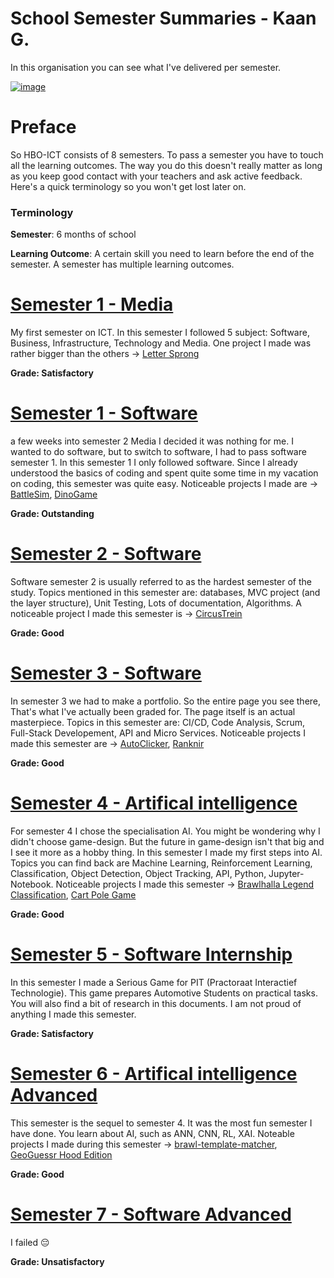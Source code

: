 # School Semester Summaries - Kaan G.
In this organisation you can see what I've delivered per semester.

[![image](https://github.com/School-Semester-Summaries/.github/assets/74303221/23f504e4-5084-49bc-91a6-7a467df7cb79)](https://www.fontys.nl/Studeren/Opleidingen/HBO-ICT.htm?gad_source=1&gclid=CjwKCAiA29auBhBxEiwAnKcSqki4saoduiyfUj2EHe55DqNtpTq-DetbwwkLpvwcyZEauMI4V8R21BoCfmwQAvD_BwE)

# Preface
So HBO-ICT consists of 8 semesters. To pass a semester you have to touch all the learning outcomes. The way you do this doesn't really matter as long as you keep good contact with your teachers and ask active feedback. Here's a quick terminology so you won't get lost later on.

### Terminology

**Semester**: 6 months of school

**Learning Outcome**: A certain skill you need to learn before the end of the semester. A semester has multiple learning outcomes.

# [Semester 1 - Media](https://github.com/School-Semester-Summaries/media-semester-1)
My first semester on ICT. In this semester I followed 5 subject: Software, Business, Infrastructure, Technology and Media. One project I made was rather bigger than the others -> [Letter Sprong](https://github.com/School-Semester-Summaries/media-semester-1/tree/master/Media)

**Grade: Satisfactory**

# [Semester 1 - Software](https://github.com/School-Semester-Summaries/software-semester-1)
a few weeks into semester 2 Media I decided it was nothing for me. I wanted to do software, but to switch to software, I had to pass software semester 1. In this semester 1 I only followed software. Since I already understood the basics of coding and spent quite some time in my vacation on coding, this semester was quite easy. Noticeable projects I made are -> [BattleSim](https://github.com/CrossyChainsaw/BattleSim), [DinoGame](https://github.com/CrossyChainsaw/DinoGame)

**Grade: Outstanding**

# [Semester 2 - Software](https://github.com/School-Semester-Summaries/software-semester-2)
Software semester 2 is usually referred to as the hardest semester of the study. Topics mentioned in this semester are: databases, MVC project (and the layer structure), Unit Testing, Lots of documentation, Algorithms. A noticeable project I made this semester is -> [CircusTrein](https://github.com/School-Semester-Summaries/software-semester-2/tree/main/semester-2-repository/CircusTrein) 

**Grade: Good**

# [Semester 3 - Software](https://github.com/School-Semester-Summaries/software-semester-3)
In semester 3 we had to make a portfolio. So the entire page you see there, That's what I've actually been graded for. The page itself is an actual masterpiece. Topics in this semester are: CI/CD, Code Analysis, Scrum, Full-Stack Developement, API and Micro Services. Noticeable projects I made this semester are -> [AutoClicker](https://github.com/CrossyChainsaw/AutoClicker), [Ranknir](https://github.com/Skyward-Brawlhalla/Ranknir)

**Grade: Good**

# [Semester 4 - Artifical intelligence](https://github.com/School-Semester-Summaries/AI-semester-4)
For semester 4 I chose the specialisation AI. You might be wondering why I didn't choose game-design. But the future in game-design isn't that big and I see it more as a hobby thing. In this semester I made my first steps into AI. Topics you can find back are Machine Learning, Reinforcement Learning, Classification, Object Detection, Object Tracking, API, Python, Jupyter-Notebook. Noticeable projects I made this semester -> [Brawlhalla Legend Classification](https://github.com/CrossyChainsaw/Brawlhalla-Legend-Classification), [Cart Pole Game](https://github.com/School-Semester-Summaries/AI-semester-4/tree/main/Open%20Program)

**Grade: Good**

# [Semester 5 - Software Internship](https://github.com/School-Semester-Summaries/software-internship-semester-5)
In this semester I made a Serious Game for PIT (Practoraat Interactief Technologie). This game prepares Automotive Students on practical tasks. You will also find a bit of research in this documents. I am not proud of anything I made this semester.

**Grade: Satisfactory**

# [Semester 6 - Artifical intelligence Advanced](https://github.com/School-Semester-Summaries/AI-semester-6)
This semester is the sequel to semester 4. It was the most fun semester I have done. You learn about AI, such as ANN, CNN, RL, XAI. Noteable projects I made during this semester -> [brawl-template-matcher](https://github.com/CrossyChainsaw/brawl-template-matcher), [GeoGuessr Hood Edition](https://eindhovendatastories.streamlit.app/Geoguessr_Kaan_Gogcay_(Forked))

**Grade: Good**

# [Semester 7 - Software Advanced](https://github.com/School-Semester-Summaries/software-semester-7/tree/main)
I failed 😔

**Grade: Unsatisfactory**
